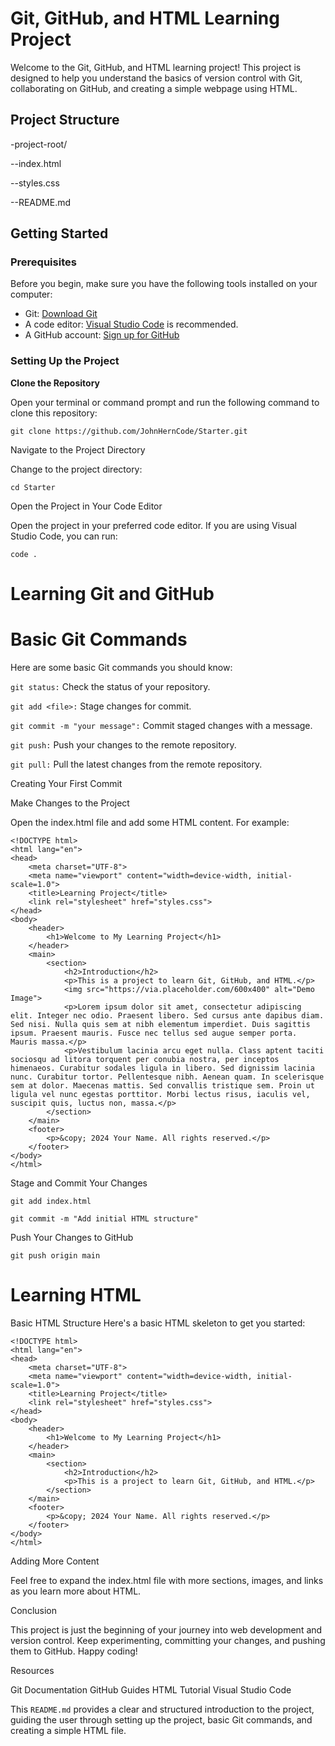 # Git, GitHub, and HTML Learning Project

Welcome to the Git, GitHub, and HTML learning project! This project is designed to help you understand the basics of version control with Git, collaborating on GitHub, and creating a simple webpage using HTML.

## Project Structure

-project-root/

--index.html 

--styles.css 

--README.md 

## Getting Started

### Prerequisites

Before you begin, make sure you have the following tools installed on your computer:

- Git: [Download Git](https://git-scm.com/downloads)
- A code editor: [Visual Studio Code](https://code.visualstudio.com/) is recommended.
- A GitHub account: [Sign up for GitHub](https://github.com/join)

### Setting Up the Project

**Clone the Repository**

   Open your terminal or command prompt and run the following command to clone this repository:

   ``git clone https://github.com/JohnHernCode/Starter.git``


Navigate to the Project Directory

Change to the project directory:

``cd Starter``

Open the Project in Your Code Editor

Open the project in your preferred code editor. If you are using Visual Studio Code, you can run:

``code .``

# Learning Git and GitHub
# Basic Git Commands

Here are some basic Git commands you should know:

``git status:`` Check the status of your repository.

``git add <file>:`` Stage changes for commit.

``git commit -m "your message":`` Commit staged changes with a message.

``git push:`` Push your changes to the remote repository.

``git pull:`` Pull the latest changes from the remote repository.


Creating Your First Commit

Make Changes to the Project

Open the index.html file and add some HTML content. For example:

```
<!DOCTYPE html>
<html lang="en">
<head>
    <meta charset="UTF-8">
    <meta name="viewport" content="width=device-width, initial-scale=1.0">
    <title>Learning Project</title>
    <link rel="stylesheet" href="styles.css">
</head>
<body>
    <header>
        <h1>Welcome to My Learning Project</h1>
    </header>
    <main>
        <section>
            <h2>Introduction</h2>
            <p>This is a project to learn Git, GitHub, and HTML.</p>
            <img src="https://via.placeholder.com/600x400" alt="Demo Image">
            <p>Lorem ipsum dolor sit amet, consectetur adipiscing elit. Integer nec odio. Praesent libero. Sed cursus ante dapibus diam. Sed nisi. Nulla quis sem at nibh elementum imperdiet. Duis sagittis ipsum. Praesent mauris. Fusce nec tellus sed augue semper porta. Mauris massa.</p>
            <p>Vestibulum lacinia arcu eget nulla. Class aptent taciti sociosqu ad litora torquent per conubia nostra, per inceptos himenaeos. Curabitur sodales ligula in libero. Sed dignissim lacinia nunc. Curabitur tortor. Pellentesque nibh. Aenean quam. In scelerisque sem at dolor. Maecenas mattis. Sed convallis tristique sem. Proin ut ligula vel nunc egestas porttitor. Morbi lectus risus, iaculis vel, suscipit quis, luctus non, massa.</p>
        </section>
    </main>
    <footer>
        <p>&copy; 2024 Your Name. All rights reserved.</p>
    </footer>
</body>
</html>
```

Stage and Commit Your Changes


```git add index.html```

```git commit -m "Add initial HTML structure"```

Push Your Changes to GitHub

```git push origin main```

# Learning HTML

Basic HTML Structure
Here's a basic HTML skeleton to get you started:

```
<!DOCTYPE html>
<html lang="en">
<head>
    <meta charset="UTF-8">
    <meta name="viewport" content="width=device-width, initial-scale=1.0">
    <title>Learning Project</title>
    <link rel="stylesheet" href="styles.css">
</head>
<body>
    <header>
        <h1>Welcome to My Learning Project</h1>
    </header>
    <main>
        <section>
            <h2>Introduction</h2>
            <p>This is a project to learn Git, GitHub, and HTML.</p>
        </section>
    </main>
    <footer>
        <p>&copy; 2024 Your Name. All rights reserved.</p>
    </footer>
</body>
</html>

```

Adding More Content

Feel free to expand the index.html file with more sections, images, and links as you learn more about HTML.

Conclusion

This project is just the beginning of your journey into web development and version control. Keep experimenting, committing your changes, and pushing them to GitHub. Happy coding!

Resources

Git Documentation
GitHub Guides
HTML Tutorial
Visual Studio Code

This `README.md` provides a clear and structured introduction to the project, guiding the user through setting up the project, basic Git commands, and creating a simple HTML file.





